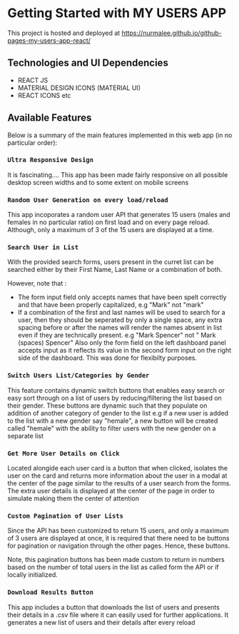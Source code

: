 # Getting Started with MY USERS APP
This project is hosted and deployed at https://nurmalee.github.io/github-pages-my-users-app-react/

## Technologies and UI Dependencies
  - REACT JS
  - MATERIAL DESIGN ICONS (MATERIAL UI)
  - REACT ICONS etc

## Available Features
Below is a summary of the main features implemented in this web app (in no particular order):

### `Ultra Responsive Design`
It is fascinating.... This app has been made fairly responsive on all possible desktop screen widths and to some extent on mobile screens

### `Random User Generation on every load/reload`
This app incoporates a random user API that generates 15 users (males and females in no particular ratio) on first load and on every page reload. Although, only a maximum of 3 of the 15 users are displayed at a time.

### `Search User in List`
With the provided search forms, users present in the curret list can be searched either by their First Name, Last Name or a combination of both.

However, note that :
  - The form input field only accepts names that have been spelt correctly and that have been properly capitalized, e.g "Mark" not "mark"
  - If a combination of the first and last names will be used to search for a user, then they should be seperated by only a single space, any extra spacing before or after the names will render the names absent in list even if they are technically present. e.g "Mark Spencer" not " Mark (spaces) Spencer"
Also only the form field on the left dashboard panel accepts input as it reflects its value in the second form input on the right side of the dashboard. This was done for flexibilty purposes.

### `Switch Users List/Categories by Gender`
This feature contains dynamic switch buttons that enables easy search or easy sort through on a list of users by reducing/filtering the list based on their gender. These buttons are dynamic such that they populate on addition of another category of gender to the list e.g if a new user is added to the list with a new gender say "hemale", a new button will be created called "hemale" with the ability to filter users with the new gender on a separate list 

### `Get More User Details on Click`
Located alongide each user card is a button that when clicked, isolates the user on the card and returns more information about the user in a modal at the center of the page similar to the results of a user search from the forms. The extra user details is displayed at the center of the page in order to simulate making them the center of attention

### `Custom Pagination of User Lists`
Since the API has been customized to return 15 users, and only a maximum of 3 users are displayed at once, it is required that there need to be buttons for pagination or navigation through the other pages. Hence, these buttons. 

Note, this pagination buttons has been made custom to return in numbers based on the number of total users in the list as called form the API or if locally initialized.

### `Download Results Button`
This app includes a button that downloads the list of users and presents their details in a .csv file where it can easily used for further applications. It generates a new list of users and their details after every reload